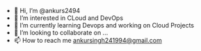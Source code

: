 - 👋 Hi, I’m @ankurs2494
- 👀 I’m interested in CLoud and DevOps
- 🌱 I’m currently learning Devops and working on Cloud Projects
- 💞️ I’m looking to collaborate on ...
- 📫 How to reach me ankursingh241994@gmail.com

<!---
ankurs2494/ankurs2494 is a ✨ special ✨ repository because its `README.md` (this file) appears on your GitHub profile.
You can click the Preview link to take a look at your changes.
--->
